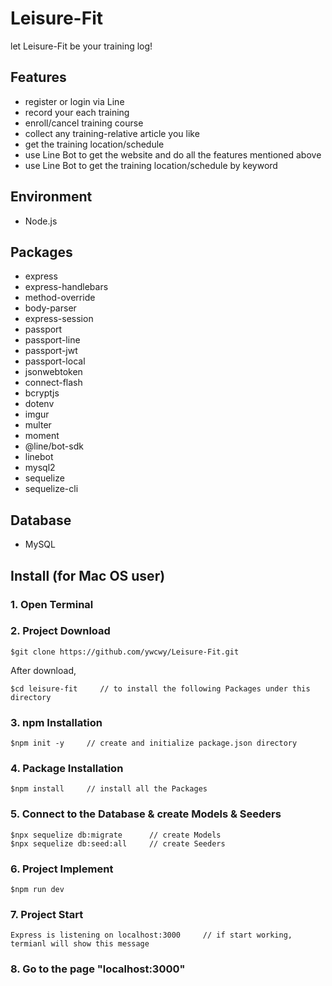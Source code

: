 # Leisure-Fit
let Leisure-Fit be your training log!


## Features
* register or login via Line
* record your each training
* enroll/cancel training course 
* collect any training-relative article you like 
* get the training location/schedule
* use Line Bot to get the website and do all the features mentioned above
* use Line Bot to get the training location/schedule by keyword 

## Environment
* Node.js

## Packages
* express
* express-handlebars
* method-override
* body-parser
* express-session
* passport
* passport-line
* passport-jwt
* passport-local
* jsonwebtoken
* connect-flash
* bcryptjs
* dotenv
* imgur
* multer
* moment
* @line/bot-sdk
* linebot
* mysql2
* sequelize
* sequelize-cli

## Database
* MySQL 

## Install (for Mac OS user)
### 1. Open Terminal

### 2. Project Download
```
$git clone https://github.com/ywcwy/Leisure-Fit.git
```
After download, 
```
$cd leisure-fit     // to install the following Packages under this directory
```
### 3. npm Installation
```
$npm init -y     // create and initialize package.json directory
```
### 4. Package Installation
```
$npm install     // install all the Packages
```
### 5. Connect to the Database & create Models & Seeders
```
$npx sequelize db:migrate      // create Models
$npx sequelize db:seed:all     // create Seeders
```

### 6. Project Implement
```
$npm run dev   
```
### 7. Project Start 
```
Express is listening on localhost:3000     // if start working, termianl will show this message
```
### 8. Go to the page "localhost:3000"
